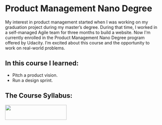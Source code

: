 # Product Management Nano Degree 

My interest in product management started when I was working on my graduation project during my master’s degree. During that time, I worked in a self-managed Agile team for three months to build a website. Now I'm currently enrolled in the Product Management Nano Degree program offered by Udacity. I’m excited about this course and the opportunity to work on real-world problems.



## In this course I learned: 
-  Pitch a product vision. 
-  Run a design sprint.

## The Course Syllabus:



[<img src="https://user-images.githubusercontent.com/67848891/112593206-35542b80-8e18-11eb-8a8c-169d4419c1d8.png" width="200" height="49" >](https://d20vrrgs8k4bvw.cloudfront.net/documents/en-US/Product+Manager+Nanodegree+Program+Syllabus.pdf)


